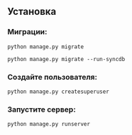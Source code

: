 
## Установка
### Миграции:

```python manage.py migrate```

```python manage.py migrate --run-syncdb```

### Создайте пользователя:

```python manage.py createsuperuser```

### Запустите сервер:

```python manage.py runserver```

